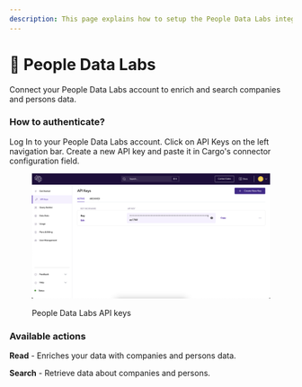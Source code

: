 ```yaml
---
description: This page explains how to setup the People Data Labs integration on Cargo.
---
```


# 🔭 People Data Labs

Connect your People Data Labs account to enrich and search companies and persons data.

### How to authenticate?

Log In to your People Data Labs account. Click on API Keys on the left navigation bar. Create a new API key and paste it in Cargo's connector configuration field.

<figure><img src="../../.gitbook/assets/Screenshot 2023-09-06 at 12.52.10.png" alt=""><figcaption><p>People Data Labs API keys</p></figcaption></figure>



### Available actions

**Read** - Enriches your data with companies and persons data.

**Search** - Retrieve data about companies and persons.
